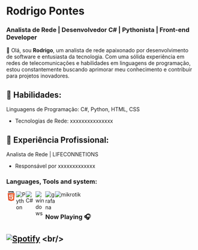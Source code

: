 # Rodrigo Pontes

### Analista de Rede | Desenvolvedor C# | Pythonista | Front-end Developer
👋 Olá, sou **Rodrigo**, um analista de rede apaixonado por desenvolvimento de software e entusiasta da tecnologia. Com uma sólida experiência em redes de telecomunicações e habilidades em linguagens de programação, estou constantemente buscando aprimorar meu conhecimento e contribuir para projetos inovadores.

## 🔧 Habilidades:
Linguagens de Programação: C#, Python, HTML, CSS
* Tecnologias de Rede: xxxxxxxxxxxxxxx

## 💼 Experiência Profissional:
Analista de Rede | LIFECONNETIONS
* Responsável por xxxxxxxxxxxxx

### Languages, Tools and system:


<a href="https://www.w3.org/html/" target="_blank"><img align="left" alt="HTML5" width="26px" src="https://raw.githubusercontent.com/github/explore/80688e429a7d4ef2fca1e82350fe8e3517d3494d/topics/html/html.png" /></a>
<a href="https://www.w3.org/html/" target="_blank"><img align="left" alt="Python" width="26px" src="https://i.ibb.co/7CL6KGY/pitao.png" /></a>
<a href="https://www.w3.org/html/" target="_blank"><img align="left" alt="C#" width="26px" src="https://i.ibb.co/h2PwxrB/c.png" /></a>
<a href="https://www.w3.org/html/" target="_blank"><img align="left" alt="windows" width="26px" src="https://i.ibb.co/n69qvdr/janelas.png" /></a>
<a href="https://www.w3.org/html/" target="_blank"><img align="left" alt="grafana" width="26px" src="https://i.ibb.co/0qtFHZ9/grafana.png" /></a>

<a href="https://www.w3.org/html/" target="_blank"><img align="left" alt="mikrotik" width="150px" src="https://mikrotik.com/img/mtv2/newlogo.svg" /></a>
<br />
<br />

### Now Playing 🎧

[![Spotify](https://github-readme-remake.vercel.app/api/spotify)]([https://open.spotify.com/intl-pt/track/60a0Rd6pjrkxjPbaKzXjfq?si=74b0d3373472405c](https://open.spotify.com/playlist/7uEn6mbfJBqOMx3NqZ5sA1?si=KIKQkqB7Q6elP5ZUYUVpDQ&pi=u-_iyFUvNuRbyK)https://open.spotify.com/playlist/7uEn6mbfJBqOMx3NqZ5sA1?si=KIKQkqB7Q6elP5ZUYUVpDQ&pi=u-iyFUvNuRbyK](https://open.spotify.com/intl-pt/track/60a0Rd6pjrkxjPbaKzXjfq?si=001a0d6f5ccc4d34)https://open.spotify.com/intl-pt/track/60a0Rd6pjrkxjPbaKzXjfq?si=001a0d6f5ccc4d34])
<br/>
---

